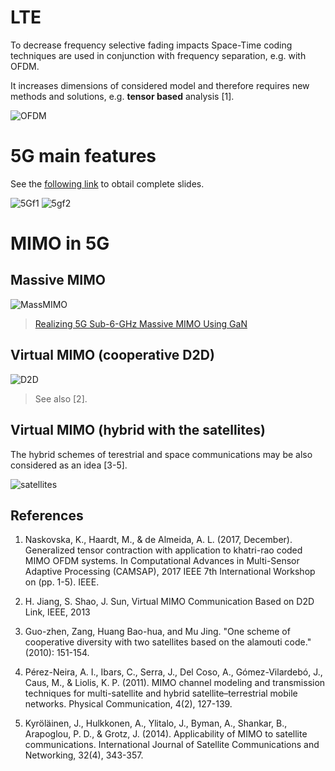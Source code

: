 # LTE

To decrease frequency selective fading impacts Space-Time coding techniques are used in conjunction with frequency separation, e.g. with OFDM.

It increases dimensions of considered model and therefore requires new methods and solutions, e.g. **tensor based** analysis \[1\].

![OFDM](https://raw.githubusercontent.com/kirlf/CSP/master/MIMO/assets/MIMO-OFDM.png)

# 5G main features

See the [following link](https://www.tu-ilmenau.de/en/integrated-communication-systems-group/teaching/master-studies/?lecture_id=27
) to obtail complete slides.

![5Gf1](https://raw.githubusercontent.com/kirlf/CSP/master/MIMO/assets/5Gfeatures.png)
![5gf2](https://raw.githubusercontent.com/kirlf/CSP/master/MIMO/assets/5Gfeatures2.png)

# MIMO in 5G

## Massive MIMO

![MassMIMO](https://www.mwrf.com/sites/mwrf.com/files/1018_40P_Fig3.png)
> [Realizing 5G Sub-6-GHz Massive MIMO Using GaN](https://www.mwrf.com/semiconductors/realizing-5g-sub-6-ghz-massive-mimo-using-gan)

## Virtual MIMO (cooperative D2D)

![D2D](https://raw.githubusercontent.com/kirlf/CSP/master/MIMO/assets/D2D.png)
> See also \[2\].

## Virtual MIMO (hybrid with the satellites)

The hybrid schemes of terestrial and space communications may be also considered as an idea [3-5].

![satellites](https://raw.githubusercontent.com/kirlf/CSP/master/MIMO/assets/Cooperativeeng.png)


## References

1. Naskovska, K., Haardt, M., & de Almeida, A. L. (2017, December). Generalized tensor contraction with application to khatri-rao coded MIMO OFDM systems. In Computational Advances in Multi-Sensor Adaptive Processing (CAMSAP), 2017 IEEE 7th International Workshop on (pp. 1-5). IEEE.

2. H. Jiang, S. Shao, J. Sun, Virtual MIMO Communication Based on D2D Link, IEEE, 2013 

3. Guo-zhen, Zang, Huang Bao-hua, and Mu Jing. "One scheme of cooperative diversity with two satellites based on the alamouti code." (2010): 151-154.

4. Pérez-Neira, A. I., Ibars, C., Serra, J., Del Coso, A., Gómez-Vilardebó, J., Caus, M., & Liolis, K. P. (2011). MIMO channel modeling and transmission techniques for multi-satellite and hybrid satellite–terrestrial mobile networks. Physical Communication, 4(2), 127-139.

5. Kyröläinen, J., Hulkkonen, A., Ylitalo, J., Byman, A., Shankar, B., Arapoglou, P. D., & Grotz, J. (2014). Applicability of MIMO to satellite communications. International Journal of Satellite Communications and Networking, 32(4), 343-357.
